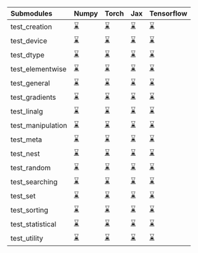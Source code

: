 | Submodules        | Numpy                                                                                                                           | Torch                                                                                                                           | Jax                                                                                                                             | Tensorflow                                                                                                                      |
|:------------------|:--------------------------------------------------------------------------------------------------------------------------------|:--------------------------------------------------------------------------------------------------------------------------------|:--------------------------------------------------------------------------------------------------------------------------------|:--------------------------------------------------------------------------------------------------------------------------------|
| test_creation     | <a href="https://github.com/unifyai/ivy/runs/8019281902?check_suite_focus=true" rel="noopener noreferrer" target="_blank">⌛</a> | <a href="https://github.com/unifyai/ivy/runs/8019284364?check_suite_focus=true" rel="noopener noreferrer" target="_blank">⌛</a> | <a href="https://github.com/unifyai/ivy/runs/8019286923?check_suite_focus=true" rel="noopener noreferrer" target="_blank">⌛</a> | <a href="https://github.com/unifyai/ivy/runs/8019290612?check_suite_focus=true" rel="noopener noreferrer" target="_blank">⌛</a> |
| test_device       | <a href="https://github.com/unifyai/ivy/runs/8019282083?check_suite_focus=true" rel="noopener noreferrer" target="_blank">⌛</a> | <a href="https://github.com/unifyai/ivy/runs/8019284531?check_suite_focus=true" rel="noopener noreferrer" target="_blank">⌛</a> | <a href="https://github.com/unifyai/ivy/runs/8019287165?check_suite_focus=true" rel="noopener noreferrer" target="_blank">⌛</a> | <a href="https://github.com/unifyai/ivy/runs/8019290846?check_suite_focus=true" rel="noopener noreferrer" target="_blank">⌛</a> |
| test_dtype        | <a href="https://github.com/unifyai/ivy/runs/8019282236?check_suite_focus=true" rel="noopener noreferrer" target="_blank">⌛</a> | <a href="https://github.com/unifyai/ivy/runs/8019284722?check_suite_focus=true" rel="noopener noreferrer" target="_blank">⌛</a> | <a href="https://github.com/unifyai/ivy/runs/8019287453?check_suite_focus=true" rel="noopener noreferrer" target="_blank">⌛</a> | <a href="https://github.com/unifyai/ivy/runs/8019291021?check_suite_focus=true" rel="noopener noreferrer" target="_blank">⌛</a> |
| test_elementwise  | <a href="https://github.com/unifyai/ivy/runs/8019282391?check_suite_focus=true" rel="noopener noreferrer" target="_blank">⌛</a> | <a href="https://github.com/unifyai/ivy/runs/8019284863?check_suite_focus=true" rel="noopener noreferrer" target="_blank">⌛</a> | <a href="https://github.com/unifyai/ivy/runs/8019287698?check_suite_focus=true" rel="noopener noreferrer" target="_blank">⌛</a> | <a href="https://github.com/unifyai/ivy/runs/8019291217?check_suite_focus=true" rel="noopener noreferrer" target="_blank">⌛</a> |
| test_general      | <a href="https://github.com/unifyai/ivy/runs/8019282602?check_suite_focus=true" rel="noopener noreferrer" target="_blank">⌛</a> | <a href="https://github.com/unifyai/ivy/runs/8019285018?check_suite_focus=true" rel="noopener noreferrer" target="_blank">⌛</a> | <a href="https://github.com/unifyai/ivy/runs/8019287977?check_suite_focus=true" rel="noopener noreferrer" target="_blank">⌛</a> | <a href="https://github.com/unifyai/ivy/runs/8019291366?check_suite_focus=true" rel="noopener noreferrer" target="_blank">⌛</a> |
| test_gradients    | <a href="https://github.com/unifyai/ivy/runs/8019282764?check_suite_focus=true" rel="noopener noreferrer" target="_blank">⌛</a> | <a href="https://github.com/unifyai/ivy/runs/8019285142?check_suite_focus=true" rel="noopener noreferrer" target="_blank">⌛</a> | <a href="https://github.com/unifyai/ivy/runs/8019288145?check_suite_focus=true" rel="noopener noreferrer" target="_blank">⌛</a> | <a href="https://github.com/unifyai/ivy/runs/8019291528?check_suite_focus=true" rel="noopener noreferrer" target="_blank">⌛</a> |
| test_linalg       | <a href="https://github.com/unifyai/ivy/runs/8019282909?check_suite_focus=true" rel="noopener noreferrer" target="_blank">⌛</a> | <a href="https://github.com/unifyai/ivy/runs/8019285306?check_suite_focus=true" rel="noopener noreferrer" target="_blank">⌛</a> | <a href="https://github.com/unifyai/ivy/runs/8019288369?check_suite_focus=true" rel="noopener noreferrer" target="_blank">⌛</a> | <a href="https://github.com/unifyai/ivy/runs/8019291687?check_suite_focus=true" rel="noopener noreferrer" target="_blank">⌛</a> |
| test_manipulation | <a href="https://github.com/unifyai/ivy/runs/8019283055?check_suite_focus=true" rel="noopener noreferrer" target="_blank">⌛</a> | <a href="https://github.com/unifyai/ivy/runs/8019285427?check_suite_focus=true" rel="noopener noreferrer" target="_blank">⌛</a> | <a href="https://github.com/unifyai/ivy/runs/8019288559?check_suite_focus=true" rel="noopener noreferrer" target="_blank">⌛</a> | <a href="https://github.com/unifyai/ivy/runs/8019291873?check_suite_focus=true" rel="noopener noreferrer" target="_blank">⌛</a> |
| test_meta         | <a href="https://github.com/unifyai/ivy/runs/8019283206?check_suite_focus=true" rel="noopener noreferrer" target="_blank">⌛</a> | <a href="https://github.com/unifyai/ivy/runs/8019285567?check_suite_focus=true" rel="noopener noreferrer" target="_blank">⌛</a> | <a href="https://github.com/unifyai/ivy/runs/8019288788?check_suite_focus=true" rel="noopener noreferrer" target="_blank">⌛</a> | <a href="https://github.com/unifyai/ivy/runs/8019292054?check_suite_focus=true" rel="noopener noreferrer" target="_blank">⌛</a> |
| test_nest         | <a href="https://github.com/unifyai/ivy/runs/8019283331?check_suite_focus=true" rel="noopener noreferrer" target="_blank">⌛</a> | <a href="https://github.com/unifyai/ivy/runs/8019285710?check_suite_focus=true" rel="noopener noreferrer" target="_blank">⌛</a> | <a href="https://github.com/unifyai/ivy/runs/8019288981?check_suite_focus=true" rel="noopener noreferrer" target="_blank">⌛</a> | <a href="https://github.com/unifyai/ivy/runs/8019292202?check_suite_focus=true" rel="noopener noreferrer" target="_blank">⌛</a> |
| test_random       | <a href="https://github.com/unifyai/ivy/runs/8019283467?check_suite_focus=true" rel="noopener noreferrer" target="_blank">⌛</a> | <a href="https://github.com/unifyai/ivy/runs/8019285847?check_suite_focus=true" rel="noopener noreferrer" target="_blank">⌛</a> | <a href="https://github.com/unifyai/ivy/runs/8019289243?check_suite_focus=true" rel="noopener noreferrer" target="_blank">⌛</a> | <a href="https://github.com/unifyai/ivy/runs/8019292373?check_suite_focus=true" rel="noopener noreferrer" target="_blank">⌛</a> |
| test_searching    | <a href="https://github.com/unifyai/ivy/runs/8019283624?check_suite_focus=true" rel="noopener noreferrer" target="_blank">⌛</a> | <a href="https://github.com/unifyai/ivy/runs/8019286009?check_suite_focus=true" rel="noopener noreferrer" target="_blank">⌛</a> | <a href="https://github.com/unifyai/ivy/runs/8019289517?check_suite_focus=true" rel="noopener noreferrer" target="_blank">⌛</a> | <a href="https://github.com/unifyai/ivy/runs/8019292621?check_suite_focus=true" rel="noopener noreferrer" target="_blank">⌛</a> |
| test_set          | <a href="https://github.com/unifyai/ivy/runs/8019283772?check_suite_focus=true" rel="noopener noreferrer" target="_blank">⌛</a> | <a href="https://github.com/unifyai/ivy/runs/8019286149?check_suite_focus=true" rel="noopener noreferrer" target="_blank">⌛</a> | <a href="https://github.com/unifyai/ivy/runs/8019289692?check_suite_focus=true" rel="noopener noreferrer" target="_blank">⌛</a> | <a href="https://github.com/unifyai/ivy/runs/8019292789?check_suite_focus=true" rel="noopener noreferrer" target="_blank">⌛</a> |
| test_sorting      | <a href="https://github.com/unifyai/ivy/runs/8019283893?check_suite_focus=true" rel="noopener noreferrer" target="_blank">⌛</a> | <a href="https://github.com/unifyai/ivy/runs/8019286326?check_suite_focus=true" rel="noopener noreferrer" target="_blank">⌛</a> | <a href="https://github.com/unifyai/ivy/runs/8019289855?check_suite_focus=true" rel="noopener noreferrer" target="_blank">⌛</a> | <a href="https://github.com/unifyai/ivy/runs/8019292949?check_suite_focus=true" rel="noopener noreferrer" target="_blank">⌛</a> |
| test_statistical  | <a href="https://github.com/unifyai/ivy/runs/8019284037?check_suite_focus=true" rel="noopener noreferrer" target="_blank">⌛</a> | <a href="https://github.com/unifyai/ivy/runs/8019286509?check_suite_focus=true" rel="noopener noreferrer" target="_blank">⌛</a> | <a href="https://github.com/unifyai/ivy/runs/8019290137?check_suite_focus=true" rel="noopener noreferrer" target="_blank">⌛</a> | <a href="https://github.com/unifyai/ivy/runs/8019293151?check_suite_focus=true" rel="noopener noreferrer" target="_blank">⌛</a> |
| test_utility      | <a href="https://github.com/unifyai/ivy/runs/8019284210?check_suite_focus=true" rel="noopener noreferrer" target="_blank">⌛</a> | <a href="https://github.com/unifyai/ivy/runs/8019286742?check_suite_focus=true" rel="noopener noreferrer" target="_blank">⌛</a> | <a href="https://github.com/unifyai/ivy/runs/8019290427?check_suite_focus=true" rel="noopener noreferrer" target="_blank">⌛</a> | <a href="https://github.com/unifyai/ivy/runs/8019293313?check_suite_focus=true" rel="noopener noreferrer" target="_blank">⌛</a> |